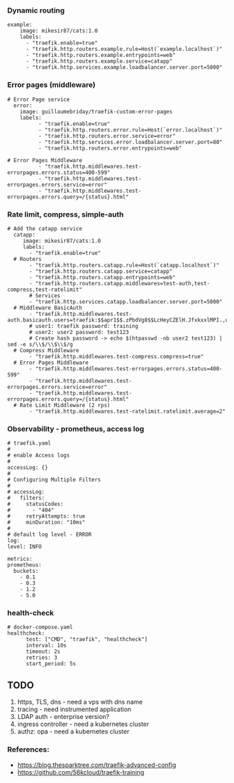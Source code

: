 ### Dynamic routing
```
example:
    image: mikesir87/cats:1.0
    labels:
      - "traefik.enable=true"
      - "traefik.http.routers.example.rule=Host(`example.localhost`)"
      - "traefik.http.routers.example.entrypoints=web"
      - "traefik.http.routers.example.service=catapp"
      - "traefik.http.services.example.loadbalancer.server.port=5000"
```

### Error pages (middleware)
```
# Error Page service
  error:
    image: guillaumebriday/traefik-custom-error-pages
    labels:
          - "traefik.enable=true"
          - "traefik.http.routers.error.rule=Host(`error.localhost`)"
          - "traefik.http.routers.error.service=error"
          - "traefik.http.services.error.loadbalancer.server.port=80"
          - "traefik.http.routers.error.entrypoints=web"
     
# Error Pages Middleware
          - "traefik.http.middlewares.test-errorpages.errors.status=400-599"
          - "traefik.http.middlewares.test-errorpages.errors.service=error"
          - "traefik.http.middlewares.test-errorpages.errors.query=/{status}.html"
```

### Rate limit, compress, simple-auth
```
# Add the catapp service
  catapp:
     image: mikesir87/cats:1.0
     labels:
       - "traefik.enable=true"
  # Routers
       - "traefik.http.routers.catapp.rule=Host(`catapp.localhost`)"
       - "traefik.http.routers.catapp.service=catapp"
       - "traefik.http.routers.catapp.entrypoints=web"
       - "traefik.http.routers.catapp.middlewares=test-auth,test-compress,test-ratelimit"
       # Services
       - "traefik.http.services.catapp.loadbalancer.server.port=5000"
  # Middleware BasicAuth
       - "traefik.http.middlewares.test-auth.basicauth.users=traefik:$$apr1$$.zPbdVg8$$LcHeyCZElH.JfxkxxlMPI.,user2:$$apr1$$XDrP1Fb1$$SZqSEjvNYW44vgJgI3iEP0"
       # user1: traefik password: training
       # user2: user2 password: test123
       # Create hash password -> echo $(htpasswd -nb user2 test123) | sed -e s/\\$/\\$\\$/g
  # Compress Middleware
       - "traefik.http.middlewares.test-compress.compress=true"
  # Error Pages Middleware
       - "traefik.http.middlewares.test-errorpages.errors.status=400-599"
       - "traefik.http.middlewares.test-errorpages.errors.service=error"
       - "traefik.http.middlewares.test-errorpages.errors.query=/{status}.html"
  # Rate Limit Middleware (2 rps)
       - "traefik.http.middlewares.test-ratelimit.ratelimit.average=2"
  ```
  
  ### Observability - prometheus, access log
  ```
# traefik.yaml
#
# enable Access logs
#
accessLog: {}
#
# Configuring Multiple Filters
#
# accessLog:
#   filters:    
#     statusCodes:
#       - "404"
#     retryAttempts: true
#     minDuration: "10ms"
#
# default log level - ERROR
log:
  level: INFO

metrics:
  prometheus:
    buckets:
      - 0.1
      - 0.3
      - 1.2
      - 5.0
```

### health-check
```
# docker-compose.yaml
healthcheck:
      test: ["CMD", "traefik", "healthcheck"]
      interval: 10s
      timeout: 2s
      retries: 3
      start_period: 5s
```

## TODO
1. https, TLS, dns - need a vps with dns name
2. tracing - need instrumented application
3. LDAP auth - enterprise version?
4. ingress controller - need a kubernetes cluster
5. authz: opa - need a kubernetes cluster
  
### References:
- https://blog.thesparktree.com/traefik-advanced-config
- https://github.com/56kcloud/traefik-training
